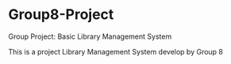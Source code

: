 # Group8-Project
Group Project:  Basic Library Management System

This is a project Library Management System develop by Group 8


